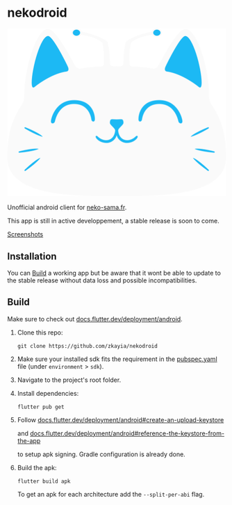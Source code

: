 # nekodroid

![Demo animation](assets/img/nekodroid_logo.svg "Demo animation")

Unofficial android client for [neko-sama.fr](https://neko-sama.fr).

This app is still in active developpement, a stable release is soon to come.

[Screenshots](screenshots/ "Screenshots")

## Installation

<!-- Download and install the [Latest APK](https://github.com/zkayia/nekodroid/releases/latest) or [Build](#Build) one. -->

You can [Build](#Build) a working app but be aware that it wont be able to update to the stable release without data loss and possible incompatibilities.

## Build

Make sure to check out [docs.flutter.dev/deployment/android](https://docs.flutter.dev/deployment/android).

1. Clone this repo:
   ```
   git clone https://github.com/zkayia/nekodroid
   ```

2. Make sure your installed sdk fits the requirement in the [pubspec.yaml](pubspec.yaml) file (under `environment` > `sdk`).

3. Navigate to the project's root folder.

4. Install dependencies:
   ```
   flutter pub get
   ```

5. Follow
    [docs.flutter.dev/deployment/android#create-an-upload-keystore](https://docs.flutter.dev/deployment/android#create-an-upload-keystore)

   and
	  [docs.flutter.dev/deployment/android#reference-the-keystore-from-the-app](https://docs.flutter.dev/deployment/android#reference-the-keystore-from-the-app)

	 to setup apk signing.
	 Gradle configuration is already done.

6. Build the apk:
   ```
   flutter build apk
   ```
   To get an apk for each architecture add the `--split-per-abi` flag.